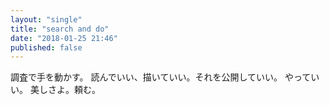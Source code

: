 ```yaml
---
layout: "single"
title: "search and do"
date: "2018-01-25 21:46"
published: false
---
```


調査で手を動かす。
読んでいい、描いていい。それを公開していい。
やっていい。
美しさよ。頼む。
